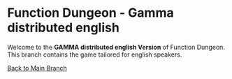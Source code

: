 # Function Dungeon - Gamma distributed english

Welcome to the **GAMMA distributed english Version** of Function Dungeon. This branch contains the game tailored for english speakers.

[Back to Main Branch](https://github.com/smart-education-gamelab/function-dungeon)

